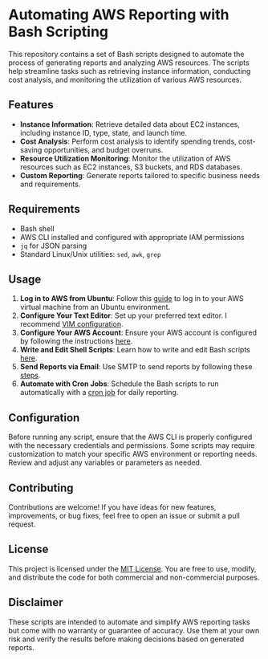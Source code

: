 # Automating AWS Reporting with Bash Scripting

This repository contains a set of Bash scripts designed to automate the process of generating reports and analyzing AWS resources. The scripts help streamline tasks such as retrieving instance information, conducting cost analysis, and monitoring the utilization of various AWS resources.

## Features

- **Instance Information**: Retrieve detailed data about EC2 instances, including instance ID, type, state, and launch time.
- **Cost Analysis**: Perform cost analysis to identify spending trends, cost-saving opportunities, and budget overruns.
- **Resource Utilization Monitoring**: Monitor the utilization of AWS resources such as EC2 instances, S3 buckets, and RDS databases.
- **Custom Reporting**: Generate reports tailored to specific business needs and requirements.

## Requirements

- Bash shell
- AWS CLI installed and configured with appropriate IAM permissions
- `jq` for JSON parsing
- Standard Linux/Unix utilities: `sed`, `awk`, `grep`

## Usage

1. **Log in to AWS from Ubuntu**: Follow this [guide](https://github.com/waliulrayhan/Automating-AWS-Reporting-with-Bash-Scripting/blob/main/SignIn%20AWS%20EC2%20From%20ubuntu) to log in to your AWS virtual machine from an Ubuntu environment.
2. **Configure Your Text Editor**: Set up your preferred text editor. I recommend [VIM configuration](https://github.com/waliulrayhan/Automating-AWS-Reporting-with-Bash-Scripting/blob/main/VIM-Configuration).
3. **Configure Your AWS Account**: Ensure your AWS account is configured by following the instructions [here](https://github.com/waliulrayhan/Automating-AWS-Reporting-with-Bash-Scripting/blob/main/AWS%20Configure).
4. **Write and Edit Shell Scripts**: Learn how to write and edit Bash scripts [here](https://github.com/waliulrayhan/Automating-AWS-Reporting-with-Bash-Scripting/blob/main/Shell%20Scripting).
5. **Send Reports via Email**: Use SMTP to send reports by following these [steps](https://github.com/waliulrayhan/Automating-AWS-Reporting-with-Bash-Scripting/blob/main/Send%20Mail%20with%20SMTP).
6. **Automate with Cron Jobs**: Schedule the Bash scripts to run automatically with a [cron job](https://github.com/waliulrayhan/Automating-AWS-Reporting-with-Bash-Scripting/blob/main/Cron%20Job) for daily reporting.

## Configuration

Before running any script, ensure that the AWS CLI is properly configured with the necessary credentials and permissions. Some scripts may require customization to match your specific AWS environment or reporting needs. Review and adjust any variables or parameters as needed.

## Contributing

Contributions are welcome! If you have ideas for new features, improvements, or bug fixes, feel free to open an issue or submit a pull request.

## License

This project is licensed under the [MIT License](LICENSE). You are free to use, modify, and distribute the code for both commercial and non-commercial purposes.

## Disclaimer

These scripts are intended to automate and simplify AWS reporting tasks but come with no warranty or guarantee of accuracy. Use them at your own risk and verify the results before making decisions based on generated reports.
